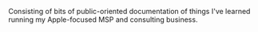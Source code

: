 Consisting of bits of public-oriented documentation of things I've learned running my Apple-focused MSP and consulting business.

